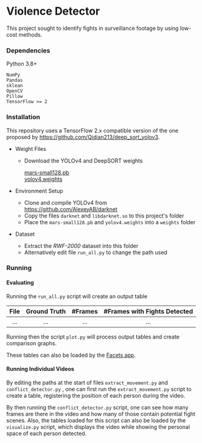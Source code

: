 # Violence Detector

This project sought to identify fights in surveillance footage by using low-cost methods.

### Dependencies

Python 3.8+

    NumPy
    Pandas
    sklean
    OpenCV
    Pillow
    TensorFlow >= 2

### Installation

This repository uses a TensorFlow 2.x compatible version of the one proposed by https://github.com/Qidian213/deep_sort_yolov3.

* Weight Files
	* Download the YOLOv4 and DeepSORT weights

		[mars-small128.pb](https://drive.google.com/drive/folders/1m2ebLHB2JThZC8vWGDYEKGsevLssSkjo)<br>
		[yolov4.weights](https://drive.google.com/open?id=1cewMfusmPjYWbrnuJRuKhPMwRe_b9PaT)

* Environment Setup
	* Clone and compile YOLOv4 from https://github.com/AlexeyAB/darknet
	* Copy the files `darknet` and `libdarknet.so` to this project's folder
	* Place the `mars-small128.pb` and `yolov4.weights` into a `weights` folder

* Dataset
	* Extract the *RWF-2000* dataset into this folder
	* Alternatively edit file `run_all.py` to change the path used



### Running


#### Evaluating

Running the `run_all.py` script will create an output table

| File | Ground Truth | #Frames | #Frames with Fights Detected |
|:----:|:------------:|:-------:|:----------------------------:|
| ... | ... | ... | ... |

Running then the script `plot.py` will process output tables
and create comparison graphs.

These tables can also be loaded by the [Facets app](https://pair-code.github.io/facets/).


#### Running Individual Videos

By editing the paths at the start of files `extract_movement.py` and `conflict_detector.py` , one can
first run the `extract_movement.py` script to create a table, registering the position of each person
during the video. 

By then running the `conflict_detector.py` script, one can see how many frames are there in the video
and how many of those contain potential fight scenes. Also, the tables loaded for this script can also
be loaded by the `visualize.py` script, which displays the video while showing the personal space of
each person detected.